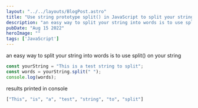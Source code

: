 ```yaml
---
layout: "../../layouts/BlogPost.astro"
title: "Use string prototype split() in JavaScript to split your string into words"
description: "an easy way to split your string into words is to use split() on your string"
pubDate: "Aug 15 2022"
heroImage: ""
tags: ['JavaScript']
--- 
```


an easy way to split your string into words is to use split() on your string

```javascript
const yourString = "This is a test string to split";
const words = yourString.split(" ");
console.log(words);
```

results printed in console

```bash
["This", "is", "a", "test", "string", "to", "split"]
```